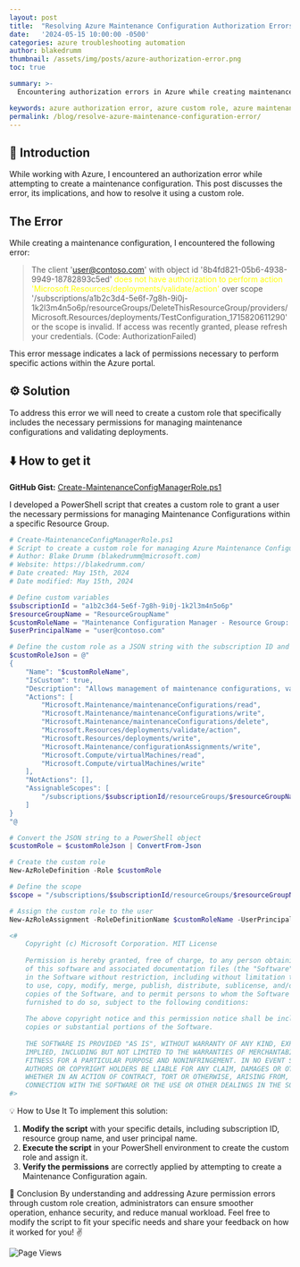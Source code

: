 ```yaml
---
layout: post
title:  "Resolving Azure Maintenance Configuration Authorization Errors"
date:   '2024-05-15 10:00:00 -0500'
categories: azure troubleshooting automation
author: blakedrumm
thumbnail: /assets/img/posts/azure-authorization-error.png
toc: true

summary: >-
  Encountering authorization errors in Azure while creating maintenance configurations can hinder efficient resource management. This blog post explores the issue, its implications, and provides a PowerShell script to create a custom role to resolve the problem.

keywords: azure authorization error, azure custom role, azure maintenance configuration, resolve azure error, azure automation
permalink: /blog/resolve-azure-maintenance-configuration-error/
---
```


## :book: Introduction

While working with Azure, I encountered an authorization error while attempting to create a maintenance configuration. This post discusses the error, its implications, and how to resolve it using a custom role.

## The Error

While creating a maintenance configuration, I encountered the following error:
>The client 'user@contoso.com' with object id '8b4fd821-05b6-4938-9949-18782893c5ed' <span style="color:yellow">does not have authorization to perform action 'Microsoft.Resources/deployments/validate/action'</span> over scope '/subscriptions/a1b2c3d4-5e6f-7g8h-9i0j-1k2l3m4n5o6p/resourceGroups/DeleteThisResourceGroup/providers/Microsoft.Resources/deployments/TestConfiguration_1715820611290' or the scope is invalid. If access was recently granted, please refresh your credentials. (Code: AuthorizationFailed)

This error message indicates a lack of permissions necessary to perform specific actions within the Azure portal.

## :gear: Solution

To address this error we will need to create a custom role that specifically includes the necessary permissions for managing maintenance configurations and validating deployments.

## :arrow_down: How to get it
**GitHub Gist:** [Create-MaintenanceConfigManagerRole.ps1](https://gist.github.com/blakedrumm/d94fe65970bbf5d4c56d471e5f4024a2)

I developed a PowerShell script that creates a custom role to grant a user the necessary permissions for managing Maintenance Configurations within a specific Resource Group.

```powershell
# Create-MaintenanceConfigManagerRole.ps1
# Script to create a custom role for managing Azure Maintenance Configurations
# Author: Blake Drumm (blakedrumm@microsoft.com)
# Website: https://blakedrumm.com/
# Date created: May 15th, 2024
# Date modified: May 15th, 2024

# Define custom variables
$subscriptionId = "a1b2c3d4-5e6f-7g8h-9i0j-1k2l3m4n5o6p"
$resourceGroupName = "ResourceGroupName"
$customRoleName = "Maintenance Configuration Manager - Resource Group: $resourceGroupName"
$userPrincipalName = "user@contoso.com"

# Define the custom role as a JSON string with the subscription ID and resource group name directly replaced
$customRoleJson = @"
{
    "Name": "$customRoleName",
    "IsCustom": true,
    "Description": "Allows management of maintenance configurations, validate and write deployments, read and write virtual machines, and write configuration assignments.",
    "Actions": [
        "Microsoft.Maintenance/maintenanceConfigurations/read",
        "Microsoft.Maintenance/maintenanceConfigurations/write",
        "Microsoft.Maintenance/maintenanceConfigurations/delete",
        "Microsoft.Resources/deployments/validate/action",
        "Microsoft.Resources/deployments/write",
        "Microsoft.Maintenance/configurationAssignments/write",
        "Microsoft.Compute/virtualMachines/read",
        "Microsoft.Compute/virtualMachines/write"
    ],
    "NotActions": [],
    "AssignableScopes": [
        "/subscriptions/$subscriptionId/resourceGroups/$resourceGroupName"
    ]
}
"@

# Convert the JSON string to a PowerShell object
$customRole = $customRoleJson | ConvertFrom-Json

# Create the custom role
New-AzRoleDefinition -Role $customRole

# Define the scope
$scope = "/subscriptions/$subscriptionId/resourceGroups/$resourceGroupName"

# Assign the custom role to the user
New-AzRoleAssignment -RoleDefinitionName $customRoleName -UserPrincipalName $userPrincipalName -Scope $scope

<#
    Copyright (c) Microsoft Corporation. MIT License
    
    Permission is hereby granted, free of charge, to any person obtaining a copy
    of this software and associated documentation files (the "Software"), to deal
    in the Software without restriction, including without limitation the rights
    to use, copy, modify, merge, publish, distribute, sublicense, and/or sell
    copies of the Software, and to permit persons to whom the Software is
    furnished to do so, subject to the following conditions:
    
    The above copyright notice and this permission notice shall be included in all
    copies or substantial portions of the Software.
    
    THE SOFTWARE IS PROVIDED "AS IS", WITHOUT WARRANTY OF ANY KIND, EXPRESS OR
    IMPLIED, INCLUDING BUT NOT LIMITED TO THE WARRANTIES OF MERCHANTABILITY,
    FITNESS FOR A PARTICULAR PURPOSE AND NONINFRINGEMENT. IN NO EVENT SHALL THE
    AUTHORS OR COPYRIGHT HOLDERS BE LIABLE FOR ANY CLAIM, DAMAGES OR OTHER LIABILITY,
    WHETHER IN AN ACTION OF CONTRACT, TORT OR OTHERWISE, ARISING FROM, OUT OF OR IN
    CONNECTION WITH THE SOFTWARE OR THE USE OR OTHER DEALINGS IN THE SOFTWARE.
#>
```

:bulb: How to Use It
To implement this solution:

1. **Modify the script** with your specific details, including subscription ID, resource group name, and user principal name.
2. **Execute the script** in your PowerShell environment to create the custom role and assign it.
3. **Verify the permissions** are correctly applied by attempting to create a Maintenance Configuration again.

:speech_balloon: Conclusion
By understanding and addressing Azure permission errors through custom role creation, administrators can ensure smoother operation, enhance security, and reduce manual workload. Feel free to modify the script to fit your specific needs and share your feedback on how it worked for you! :v:

![Page Views](https://counter.blakedrumm.com/count/tag.svg?url=blakedrumm.com/blog/resolve-azure-maintenance-configuration-error/)